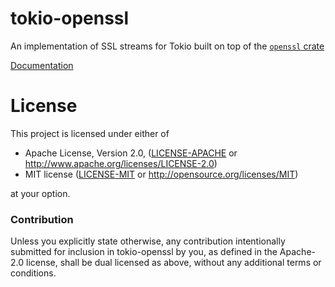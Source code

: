 # tokio-openssl

An implementation of SSL streams for Tokio built on top of the [`openssl` crate]

[Documentation](https://docs.rs/tokio-openssl)

[`openssl` crate]: https://github.com/sfackler/rust-openssl

# License

This project is licensed under either of

 * Apache License, Version 2.0, ([LICENSE-APACHE](LICENSE-APACHE) or
   http://www.apache.org/licenses/LICENSE-2.0)
 * MIT license ([LICENSE-MIT](LICENSE-MIT) or
   http://opensource.org/licenses/MIT)

at your option.

### Contribution

Unless you explicitly state otherwise, any contribution intentionally submitted
for inclusion in tokio-openssl by you, as defined in the Apache-2.0 license,
shall be dual licensed as above, without any additional terms or conditions.
